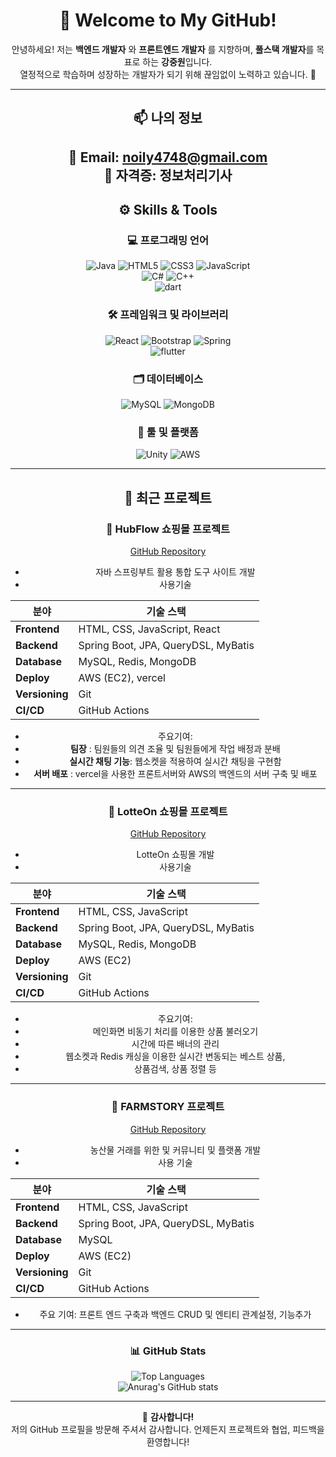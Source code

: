 <div align="center">

# 👋 Welcome to My GitHub!  
안녕하세요! 저는 __백엔드 개발자__ 와 __프론트엔드 개발자__ 를 지향하며, **풀스택 개발자**를 목표로 하는 **강중원**입니다.  
열정적으로 학습하며 성장하는 개발자가 되기 위해 끊임없이 노력하고 있습니다. 🚀  

---

## 📫 나의 정보
📧 **Email:** noily4748@gmail.com  
🪪 **자격증:** 정보처리기사
---

## ⚙️ Skills & Tools  

### 💻 **프로그래밍 언어**  
![Java](https://img.shields.io/badge/Java-ED8B00?style=for-the-badge&logo=openjdk&logoColor=white) 
![HTML5](https://img.shields.io/badge/HTML5-E34F26?style=for-the-badge&logo=html5&logoColor=white) 
![CSS3](https://img.shields.io/badge/CSS3-1572B6?style=for-the-badge&logo=css3&logoColor=white) 
![JavaScript](https://img.shields.io/badge/JavaScript-F7DF1E?style=for-the-badge&logo=JavaScript&logoColor=white)  
![C#](https://img.shields.io/badge/C%23-239120?style=for-the-badge&logo=c-sharp&logoColor=white) 
![C++](https://img.shields.io/badge/C%2B%2B-00599C?style=for-the-badge&logo=c%2B%2B&logoColor=white)  
![dart](https://img.shields.io/badge/dart-0175C2?style=for-the-badge&logo=dart&logoColor=white)  

### 🛠️ **프레임워크 및 라이브러리**  
![React](https://img.shields.io/badge/React-20232A?style=for-the-badge&logo=react&logoColor=61DAFB) 
![Bootstrap](https://img.shields.io/badge/Bootstrap-563D7C?style=for-the-badge&logo=bootstrap&logoColor=white) 
![Spring](https://img.shields.io/badge/Spring-6DB33F?style=for-the-badge&logo=spring&logoColor=white)  
![flutter](https://img.shields.io/badge/flutter-02569B?style=for-the-badge&logo=flutter&logoColor=white)  


### 🗂️ **데이터베이스**  
![MySQL](https://img.shields.io/badge/MySQL-00000F?style=for-the-badge&logo=mysql&logoColor=white) 
![MongoDB](https://img.shields.io/badge/MongoDB-4EA94B?style=for-the-badge&logo=mongodb&logoColor=white)  

### 🔧 **툴 및 플랫폼**  
![Unity](https://img.shields.io/badge/Unity-100000?style=for-the-badge&logo=unity&logoColor=white) 
![AWS](https://img.shields.io/badge/Amazon_AWS-232F3E?style=for-the-badge&logo=amazon-aws&logoColor=white)  

---

## 🚀 최근 프로젝트 

### 📌 **HubFlow 쇼핑몰 프로젝트**  
[GitHub Repository](https://github.com/Hasoro4748/HubFlow_FrontEnd)
- 자바 스프링부트 활용 통합 도구 사이트 개발
- 사용기술

| **분야**       | **기술 스택**                                              |
|----------------|------------------------------------------------------------|
| **Frontend**   | HTML, CSS, JavaScript, React                               |
| **Backend**    | Spring Boot, JPA, QueryDSL, MyBatis                        |
| **Database**   | MySQL, Redis, MongoDB                                      |
| **Deploy**     | AWS (EC2), vercel                                          |
| **Versioning** | Git                                                        |
| **CI/CD**      | GitHub Actions                                             |

- 주요기여:
- **팀장** : 팀원들의 의견 조율 및 팀원들에게 작업 배정과 분배
- **실시간 채팅 기능**: 웹소켓을 적용하여 실시간 채팅을 구현함
- **서버 배포** : vercel을 사용한 프론트서버와 AWS의 백엔드의 서버 구축 및 배포

---


### 📌 **LotteOn 쇼핑몰 프로젝트**  
[GitHub Repository](https://github.com/Hasoro4748/LotteOnProject.git)
- LotteOn 쇼핑몰 개발
- 사용기술

| **분야**       | **기술 스택**                                              |
|----------------|------------------------------------------------------------|
| **Frontend**   | HTML, CSS, JavaScript                                      |
| **Backend**    | Spring Boot, JPA, QueryDSL, MyBatis                        |
| **Database**   | MySQL, Redis, MongoDB                                      |
| **Deploy**     | AWS (EC2)                                                  |
| **Versioning** | Git                                                        |
| **CI/CD**      | GitHub Actions                                             |

- 주요기여:
- 메인화면 비동기 처리를 이용한 상품 불러오기
- 시간에 따른 배너의 관리
- 웹소켓과 Redis 캐싱을 이용한 실시간 변동되는 베스트 상품,
- 상품검색, 상품 정렬 등


---

### 📌 **FARMSTORY 프로젝트**  
[GitHub Repository](https://github.com/junhyeokkk/Farmstory_TEAM1)
- 농산물 거래를 위한 및 커뮤니티 및 플랫폼 개발  
- 사용 기술

| **분야**       | **기술 스택**                                              |
|----------------|------------------------------------------------------------|
| **Frontend**   | HTML, CSS, JavaScript                                      |
| **Backend**    | Spring Boot, JPA, QueryDSL, MyBatis                        |
| **Database**   | MySQL                                                      |
| **Deploy**     | AWS (EC2)                                                  |
| **Versioning** | Git                                                        |
| **CI/CD**      | GitHub Actions                                             |
- 주요 기여: 프론트 엔드 구축과 백엔드 CRUD 및 엔티티 관계설정, 기능추가

---

### 📊 GitHub Stats  
![Top Languages](https://github-readme-stats.vercel.app/api/top-langs/?username=Hasoro4748&layout=compact&theme=radical)  
![Anurag's GitHub stats](https://github-readme-stats.vercel.app/api?username=Hasoro4748&show_icons=true&theme=radical)  

---

🌟 **감사합니다!**  
저의 GitHub 프로필을 방문해 주셔서 감사합니다. 언제든지 프로젝트와 협업, 피드백을 환영합니다!  

</div>
